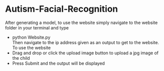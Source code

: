 # Autism-Facial-Recognition


After generating a model, to use the website simply navigate to the website folder in your terminal and type
* python Website.py </br>
Then navigate to the ip address given as an output to get to the website. </br>
To use the website
* Drag and drop or click the upload image button to upload a jpg image of the child
* Press Submit and the output will be displayed

